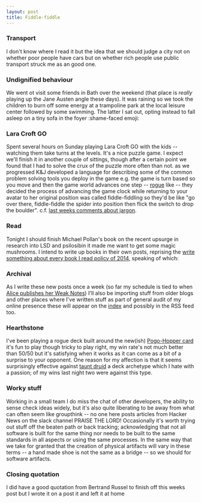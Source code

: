 ```yaml
---
layout: post
title: Fiddle-fiddle
---
```


### Transport

I don't know where I read it but the idea that we should judge a city not on whether poor people have cars but on whether rich people use public transport struck me as an good one.

### Undignified behaviour

We went ot visit some friends in Bath over the weekend (that place is _really_ playing up the Jane Austen angle these days). It was raining so we took the children to burn off some energy at a trampoline park at the local leisure center followed by some swimming. The latter I sat out, opting instead to fall asleep on a tiny sofa in the foyer :shame-faced emoji:

### Lara Croft GO

Spent several hours on Sunday playing Lara Croft GO with the kids -- watching them take turns at the levels. It's a nice puzzle game. I expect we'll finish it in another couple of sittings, though after a certain point we found that I had to solve the crux of the puzzle more often than not. as we progressed K&J developed a language for describing some of the common problem solving tools you deploy in the game e.g. the game is turn based so you move and then the game world advances one step -- [rogue](https://en.wikipedia.org/wiki/Rogue_(video_game)) like -- they decided the process of advancing the game clock while returning to your avatar to her original position was called fiddle-fiddling so they'd be like "go over there, fiddle-fiddle the spider into position then flick the switch to drop the boulder". c.f. [last weeks comments about jargon](/words/2018/09/20/jargon.html#jargon).

### Read

Tonight I should finish Michael Pollan's book on the recent upsurge in research into LSD and psilosibin it made me want to get some magic mushrooms. I intend to write up books in their own posts, reprising the [write something about every book I read policy of 2014](http://blog.toffeemilkshake.co.uk/tagged/read+2014/), speaking of which:

### Archival

As I write these new posts once a week (so far my schedule is tied to when [Alice publishes her Weak Notes](http://alicebartlett.co.uk)) I'll also be importing stuff from older blogs and other places where I've written stuff as part of general audit of my online presence these will appear on the [index](/words) and possibly in the RSS feed too.

### Hearthstone

I've been playing a rogue deck built around the new(ish) [Pogo-Hopper card](https://www.hearthpwn.com/cards/89844-pogo-hopper) it's fun to play though tricky to play right, my win rate's not much better than 50/50 but it's satisfying when it works as it can come as a bit of a surprise to your opponent. One reason for my affection is that it seems surprisingly effective against [taunt druid](https://www.metabomb.net/hearthstone/deck-guides/taunt-druid-deck-list-guide-hearthstone-9) a deck archetype which I hate with a passion; of my wins last night two were against this type.

### Worky stuff

Working in a small team I do miss the chat of other developers, the ability to sense check ideas widely, but it's also quite liberating to be away from what can often seem like groupthink -- no one here posts articles from Hacker News on the slack channel PRAISE THE LORD! Occasionally it's worth trying out stuff off the beaten path or back tracking; acknowledging that not all software is built for the same thing nor needs to be built to the same standards in all aspects or using the same processes. In the same way that we take for granted that the creation of physical artifacts will vary in these terms -- a hand made shoe is not the same as a bridge -- so we should for software artifacts.

### Closing quotation 

I did have a good quotation from Bertrand Russel to finish off this weeks post but I wrote it on a post it and left it at home